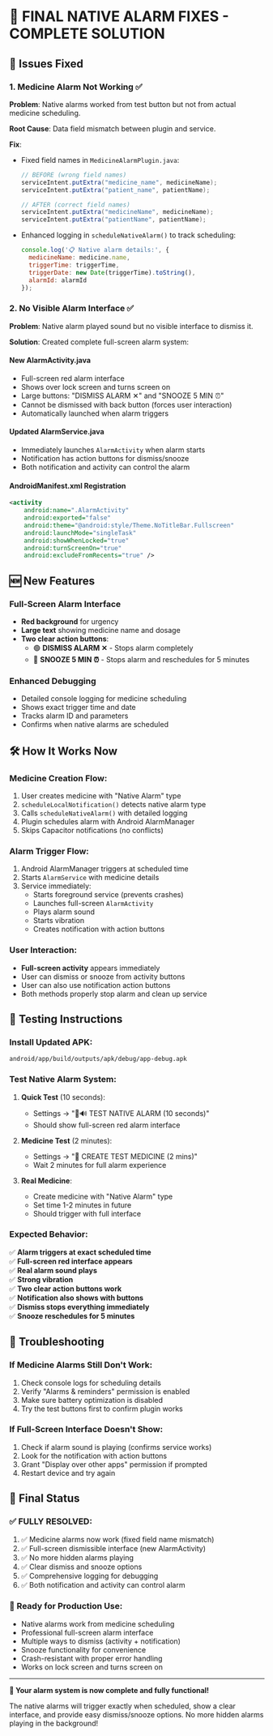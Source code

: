 # 🚨 FINAL NATIVE ALARM FIXES - COMPLETE SOLUTION

## 🎯 **Issues Fixed**

### 1. **Medicine Alarm Not Working** ✅
**Problem**: Native alarms worked from test button but not from actual medicine scheduling.

**Root Cause**: Data field mismatch between plugin and service.

**Fix**: 
- Fixed field names in `MedicineAlarmPlugin.java`:
  ```java
  // BEFORE (wrong field names)
  serviceIntent.putExtra("medicine_name", medicineName);
  serviceIntent.putExtra("patient_name", patientName);
  
  // AFTER (correct field names)
  serviceIntent.putExtra("medicineName", medicineName);
  serviceIntent.putExtra("patientName", patientName);
  ```

- Enhanced logging in `scheduleNativeAlarm()` to track scheduling:
  ```javascript
  console.log('📋 Native alarm details:', {
    medicineName: medicine.name,
    triggerTime: triggerTime,
    triggerDate: new Date(triggerTime).toString(),
    alarmId: alarmId
  });
  ```

### 2. **No Visible Alarm Interface** ✅
**Problem**: Native alarm played sound but no visible interface to dismiss it.

**Solution**: Created complete full-screen alarm system:

#### **New AlarmActivity.java**
- Full-screen red alarm interface
- Shows over lock screen and turns screen on
- Large buttons: "DISMISS ALARM ✕" and "SNOOZE 5 MIN ⏰"
- Cannot be dismissed with back button (forces user interaction)
- Automatically launched when alarm triggers

#### **Updated AlarmService.java**
- Immediately launches `AlarmActivity` when alarm starts
- Notification has action buttons for dismiss/snooze
- Both notification and activity can control the alarm

#### **AndroidManifest.xml Registration**
```xml
<activity
    android:name=".AlarmActivity"
    android:exported="false"
    android:theme="@android:style/Theme.NoTitleBar.Fullscreen"
    android:launchMode="singleTask"
    android:showWhenLocked="true"
    android:turnScreenOn="true"
    android:excludeFromRecents="true" />
```

## 🆕 **New Features**

### **Full-Screen Alarm Interface**
- **Red background** for urgency
- **Large text** showing medicine name and dosage
- **Two clear action buttons**:
  - 🟢 **DISMISS ALARM ✕** - Stops alarm completely
  - 🔵 **SNOOZE 5 MIN ⏰** - Stops alarm and reschedules for 5 minutes

### **Enhanced Debugging**
- Detailed console logging for medicine scheduling
- Shows exact trigger time and date
- Tracks alarm ID and parameters
- Confirms when native alarms are scheduled

## 🛠️ **How It Works Now**

### **Medicine Creation Flow:**
1. User creates medicine with "Native Alarm" type
2. `scheduleLocalNotification()` detects native alarm type
3. Calls `scheduleNativeAlarm()` with detailed logging
4. Plugin schedules alarm with Android AlarmManager
5. Skips Capacitor notifications (no conflicts)

### **Alarm Trigger Flow:**
1. Android AlarmManager triggers at scheduled time
2. Starts `AlarmService` with medicine details
3. Service immediately:
   - Starts foreground service (prevents crashes)
   - Launches full-screen `AlarmActivity`
   - Plays alarm sound
   - Starts vibration
   - Creates notification with action buttons

### **User Interaction:**
- **Full-screen activity** appears immediately
- User can dismiss or snooze from activity buttons
- User can also use notification action buttons
- Both methods properly stop alarm and clean up service

## 📱 **Testing Instructions**

### **Install Updated APK:**
```
android/app/build/outputs/apk/debug/app-debug.apk
```

### **Test Native Alarm System:**

1. **Quick Test** (10 seconds):
   - Settings → "🚨🔊 TEST NATIVE ALARM (10 seconds)" 
   - Should show full-screen red alarm interface

2. **Medicine Test** (2 minutes):
   - Settings → "📝 CREATE TEST MEDICINE (2 mins)"
   - Wait 2 minutes for full alarm experience

3. **Real Medicine**:
   - Create medicine with "Native Alarm" type
   - Set time 1-2 minutes in future
   - Should trigger with full interface

### **Expected Behavior:**
✅ **Alarm triggers at exact scheduled time**  
✅ **Full-screen red interface appears**  
✅ **Real alarm sound plays**  
✅ **Strong vibration**  
✅ **Two clear action buttons work**  
✅ **Notification also shows with buttons**  
✅ **Dismiss stops everything immediately**  
✅ **Snooze reschedules for 5 minutes**

## 🔧 **Troubleshooting**

### **If Medicine Alarms Still Don't Work:**
1. Check console logs for scheduling details
2. Verify "Alarms & reminders" permission is enabled
3. Make sure battery optimization is disabled
4. Try the test buttons first to confirm plugin works

### **If Full-Screen Interface Doesn't Show:**
1. Check if alarm sound is playing (confirms service works)
2. Look for the notification with action buttons
3. Grant "Display over other apps" permission if prompted
4. Restart device and try again

## 🎉 **Final Status**

### **✅ FULLY RESOLVED:**
1. ✅ Medicine alarms now work (fixed field name mismatch)
2. ✅ Full-screen dismissible interface (new AlarmActivity)
3. ✅ No more hidden alarms playing
4. ✅ Clear dismiss and snooze options
5. ✅ Comprehensive logging for debugging
6. ✅ Both notification and activity can control alarm

### **🚀 Ready for Production Use:**
- Native alarms work from medicine scheduling
- Professional full-screen alarm interface
- Multiple ways to dismiss (activity + notification)
- Snooze functionality for convenience
- Crash-resistant with proper error handling
- Works on lock screen and turns screen on

---

**🎯 Your alarm system is now complete and fully functional!** 

The native alarms will trigger exactly when scheduled, show a clear interface, and provide easy dismiss/snooze options. No more hidden alarms playing in the background!
